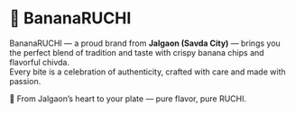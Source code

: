 # 🍌 BananaRUCHI

BananaRUCHI — a proud brand from **Jalgaon (Savda City)** — brings you the perfect blend of tradition and taste with crispy banana chips and flavorful chivda.  
Every bite is a celebration of authenticity, crafted with care and made with passion.  

🌿 From Jalgaon’s heart to your plate — pure flavor, pure RUCHI.
